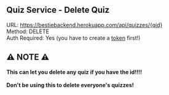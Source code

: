 ## Quiz Service - Delete Quiz

URL: https://bestiebackend.herokuapp.com/api/quizzes/{qid} \
Method: DELETE \
Auth Required: Yes (you have to create a [token](https://github.com/TwigXx1/bestiefy-api/blob/main/auth/create.md) first!) 

## ⚠️ NOTE ⚠️

**This can let you delete any quiz if you have the id!!!!** \
\
**Don't be using this to delete everyone's quizzes!** 
